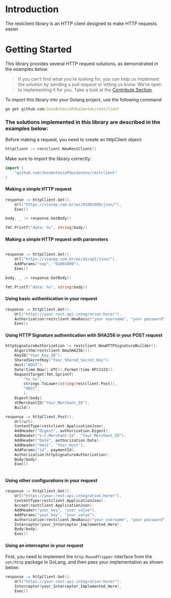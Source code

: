 # Introduction 
The restclient library is an HTTP client designed to make HTTP requests easier.

# Getting Started
This library provides several HTTP request solutions, as demonstrated in the examples below.

> If you can't find what you're looking for, you can help us implement the solution by sending 
> a pull request or letting us know. We're open to implementing it for you. 
> Take a look at the [Contribute Section](https://github.com/JoseAntonioPdosSantos/restclient/blob/master/Translation:contributing.md).

To import this library into your Golang project, use the following command:
```cmd
go get github.com/JoseAntonioPdosSantos/restclient
```

### The solutions implemented in this library are described in the examples below:

Before making a request, you need to create an httpClient object:
``` go
httpClient := restclient.NewRestClient()
```
Make sure to import the library correctly:
```go
import (
	"github.com/JoseAntonioPdosSantos/restclient"
)
```

#### Making a simple HTTP request

```go
response := httpClient.Get().
	Url("https://viacep.com.br/ws/01001000/json/").
	Exec()

body, _ := response.GetBody()

fmt.Printf("data: %v", string(body))

```
#### Making a simple HTTP request with parameters

```go

response := httpClient.Get().
	Url("https://viacep.com.br/ws/${cep}/json/").
	AddParams("cep", "01001000").
	Exec()

body, _ := response.GetBody()

fmt.Printf("data: %v", string(body))

```

#### Using basic authentication in your request

```go
response := httpClient.Get().
	Url("https://your-rest-api-integration-herer").
	Authorization(restclient.NewBasic("your username", "your password")).
	Exec()
```


#### Using HTTP Signature authentication with SHA256 in your POST request

```GO
httpSignatureAuthorization := restclient.NewHTTPSignatureBuilder().
	Algorithm(restclient.NewSHA256()).
	KeyID("Your_Key_ID").
	SharedSecretKey("Your_Shared_Secret_Key").
	Host("HOST").
	Date(time.Now().UTC().Format(time.RFC1123)).
	RequestTarget(fmt.Sprintf(
		"%s %s", 
		strings.ToLower(string(restclient.Post)), 
		"HOST",
		).
	Digest(body).
	VCMerchantID("Your_Merchant_ID").
	Build()

response := httpClient.Post().
	Url(url).
	ContentType(restclient.ApplicationJson).
	AddHeader("Digest", authorization.Digest).
	AddHeader("V-C-Merchant-Id", "Your_Merchant_ID").
	AddHeader("Date", authorization.Date).
	AddHeader("Host", "Your_Host").
	AddParams("id", paymentId).
	Authorization(httpSignatureAuthorization).
	Body(body).
	Exec()
	
```

#### Using other configurations in your request

```go
response := httpClient.Get().
	Url("https://your-rest-api-integration-herer").
	ContentType(restclient.ApplicationJson).
	Accept(restclient.ApplicationJson).
	AddHeader("your_key", "your_value").
	AddParams("your_key", "your_value").
	Authorization(restclient.NewBasic("your username", "your password")).
	Interceptor(your_Interceptor_Implemented_Here).
	Body(body).
	Exec()
```

#### Using an interceptor in your request
First, you need to implement the `http.RoundTripper` interface from the `net/http` package in GoLang, 
and then pass your implementation as shown below:

```go
response := httpClient.Get().
	Url("https://your-rest-api-integration-herer").
	Interceptor(your_Interceptor_Implemented_Here).
	Exec()
```
